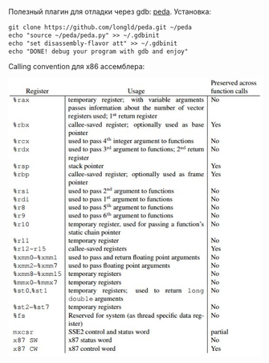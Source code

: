 Полезный плагин для отладки через gdb: [peda](https://github.com/longld/peda).
Установка:
```
git clone https://github.com/longld/peda.git ~/peda
echo "source ~/peda/peda.py" >> ~/.gdbinit
echo "set disassembly-flavor att" >> ~/.gdbinit
echo "DONE! debug your program with gdb and enjoy"
```

Calling convention для x86 ассемблера:

![Calling convention](calling_conv_x86.jpeg)
